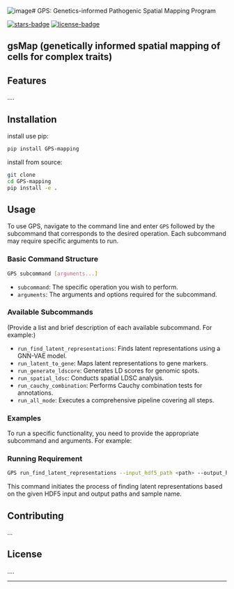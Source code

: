![image](https://github.com/LeonSong1995/gsMap/assets/49676857/a576207d-6ee0-4ed9-bab4-d897e86fbc40)# GPS: Genetics-informed Pathogenic Spatial Mapping Program

[![stars-badge](https://img.shields.io/github/stars/LeonSong1995/MeDuSA?logo=GitHub&color=yellow)](https://github.com/LeonSong1995/gsMap/stargazers)
[![license-badge](https://img.shields.io/badge/License-MIT-yellow.svg)](https://opensource.org/licenses/MIT)


## gsMap (genetically informed spatial mapping of cells for complex traits)

## Features

....

## Installation

install use pip:

```bash
pip install GPS-mapping
```

install from source:

```bash
git clone
cd GPS-mapping
pip install -e .
```

## Usage

To use GPS, navigate to the command line and enter `GPS` followed by the subcommand that corresponds to the desired operation. Each subcommand may require specific arguments to run.

### Basic Command Structure

```bash
GPS subcommand [arguments...]
```

- `subcommand`: The specific operation you wish to perform.
- `arguments`: The arguments and options required for the subcommand.

### Available Subcommands

(Provide a list and brief description of each available subcommand. For example:)

- `run_find_latent_representations`: Finds latent representations using a GNN-VAE model.
- `run_latent_to_gene`: Maps latent representations to gene markers.
- `run_generate_ldscore`: Generates LD scores for genomic spots.
- `run_spatial_ldsc`: Conducts spatial LDSC analysis.
- `run_cauchy_combination`: Performs Cauchy combination tests for annotations.
- `run_all_mode`: Executes a comprehensive pipeline covering all steps.

### Examples

To run a specific functionality, you need to provide the appropriate subcommand and arguments. For example:
### Running Requirement


```bash
GPS run_find_latent_representations --input_hdf5_path <path> --output_hdf5_path <path> --sample_name <name>
```

This command initiates the process of finding latent representations based on the given HDF5 input and output paths and sample name.

## Contributing

...

## License

....

---
